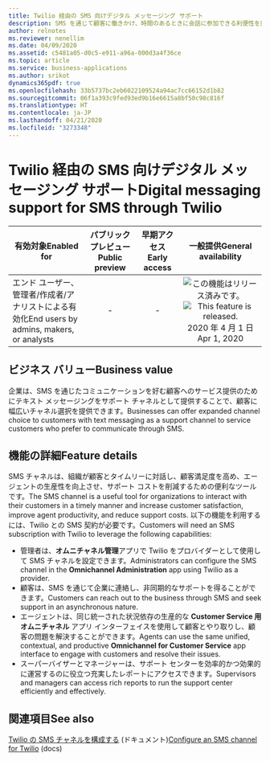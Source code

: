 ```yaml
---
title: Twilio 経由の SMS 向けデジタル メッセージング サポート
description: SMS を通じて顧客に働きかけ、時間のあるときに会話に参加できる利便性を提供します。
author: relnotes
ms.reviewer: nenellim
ms.date: 04/09/2020
ms.assetid: c5481a05-d0c5-e911-a96a-000d3a4f36ce
ms.topic: article
ms.service: business-applications
ms.author: srikot
dynamics365pdf: true
ms.openlocfilehash: 33b5737bc2eb6022109524a94ac7cc66152d1b82
ms.sourcegitcommit: 06f1a393c9fed93ed9b16e6615a8bf50c98c816f
ms.translationtype: HT
ms.contentlocale: ja-JP
ms.lasthandoff: 04/21/2020
ms.locfileid: "3273348"
---
```

# <a name="digital-messaging-support-for-sms-through-twilio"></a><span data-ttu-id="1bdf9-103">Twilio 経由の SMS 向けデジタル メッセージング サポート</span><span class="sxs-lookup"><span data-stu-id="1bdf9-103">Digital messaging support for SMS through Twilio</span></span>


| <span data-ttu-id="1bdf9-104">有効対象</span><span class="sxs-lookup"><span data-stu-id="1bdf9-104">Enabled for</span></span>    |  <span data-ttu-id="1bdf9-105">パブリック プレビュー</span><span class="sxs-lookup"><span data-stu-id="1bdf9-105">Public preview</span></span> | <span data-ttu-id="1bdf9-106">早期アクセス</span><span class="sxs-lookup"><span data-stu-id="1bdf9-106">Early access</span></span> | <span data-ttu-id="1bdf9-107">一般提供</span><span class="sxs-lookup"><span data-stu-id="1bdf9-107">General availability</span></span> | 
| ---------- | :----------: |:----------: |:----------: |
|<span data-ttu-id="1bdf9-108">エンド ユーザー、管理者/作成者/アナリストによる有効化</span><span class="sxs-lookup"><span data-stu-id="1bdf9-108">End users by admins, makers, or analysts</span></span>|-|-| <span data-ttu-id="1bdf9-109">![この機能はリリース済みです。](/dynamics365-release-plan/media/green-checkmark.png "この機能はリリース済みです。")</span><span class="sxs-lookup"><span data-stu-id="1bdf9-109">![This feature is released.](/dynamics365-release-plan/media/green-checkmark.png "This feature is released.")</span></span> <span data-ttu-id="1bdf9-110">2020 年 4 月 1 日</span><span class="sxs-lookup"><span data-stu-id="1bdf9-110">Apr 1, 2020</span></span>|


## <a name="business-value"></a><span data-ttu-id="1bdf9-111">ビジネス バリュー</span><span class="sxs-lookup"><span data-stu-id="1bdf9-111">Business value</span></span>
<!-- bv start -->
<span data-ttu-id="1bdf9-112">企業は、SMS を通じたコミュニケーションを好む顧客へのサービス提供のためにテキスト メッセージングをサポート チャネルとして提供することで、顧客に幅広いチャネル選択を提供できます。</span><span class="sxs-lookup"><span data-stu-id="1bdf9-112">Businesses can offer expanded channel choice to customers with text messaging as a support channel to service customers who prefer to communicate through SMS.</span></span>
<!-- bv end -->



## <a name="feature-details"></a><span data-ttu-id="1bdf9-113">機能の詳細</span><span class="sxs-lookup"><span data-stu-id="1bdf9-113">Feature details</span></span>
<!--feature detail start -->
<span data-ttu-id="1bdf9-114">SMS チャネルは、組織が顧客とタイムリーに対話し、顧客満足度を高め、エージェントの生産性を向上させ、サポート コストを削減するための便利なツールです。</span><span class="sxs-lookup"><span data-stu-id="1bdf9-114">The SMS channel is a useful tool for organizations to interact with their customers in a timely manner and increase customer satisfaction, improve agent productivity, and reduce support costs.</span></span> <span data-ttu-id="1bdf9-115">以下の機能を利用するには、Twilio との SMS 契約が必要です。</span><span class="sxs-lookup"><span data-stu-id="1bdf9-115">Customers will need an SMS subscription with Twilio to leverage the following capabilities:</span></span>

-   <span data-ttu-id="1bdf9-116">管理者は、**オムニチャネル管理**アプリで Twilio をプロバイダーとして使用して SMS チャネルを設定できます。</span><span class="sxs-lookup"><span data-stu-id="1bdf9-116">Administrators can configure the SMS channel in the **Omnichannel Administration** app using Twilio as a provider.</span></span>
-   <span data-ttu-id="1bdf9-117">顧客は、SMS を通じて企業に連絡し、非同期的なサポートを得ることができます。</span><span class="sxs-lookup"><span data-stu-id="1bdf9-117">Customers can reach out to the business through SMS and seek support in an asynchronous nature.</span></span>
-   <span data-ttu-id="1bdf9-118">エージェントは、同じ統一された状況依存の生産的な **Customer Service 用オムニチャネル** アプリ インターフェイスを使用して顧客とやり取りし、顧客の問題を解決することができます。</span><span class="sxs-lookup"><span data-stu-id="1bdf9-118">Agents can use the same unified, contextual, and productive **Omnichannel for Customer Service** app interface to engage with customers and resolve their issues.</span></span>
-   <span data-ttu-id="1bdf9-119">スーパーバイザーとマネージャーは、サポート センターを効率的かつ効果的に運営するのに役立つ充実したレポートにアクセスできます。</span><span class="sxs-lookup"><span data-stu-id="1bdf9-119">Supervisors and managers can access rich reports to run the support center efficiently and effectively.</span></span>
<!--feature detail end -->










## <a name="see-also"></a><span data-ttu-id="1bdf9-120">関連項目</span><span class="sxs-lookup"><span data-stu-id="1bdf9-120">See also</span></span>

<!--docs start-->
<span data-ttu-id="1bdf9-121">[Twilio の SMS チャネルを構成する](https://docs.microsoft.com/dynamics365/omnichannel/administrator/configure-sms-channel-twilio) (ドキュメント)</span><span class="sxs-lookup"><span data-stu-id="1bdf9-121">[Configure an SMS channel for Twilio](https://docs.microsoft.com/dynamics365/omnichannel/administrator/configure-sms-channel-twilio) (docs)</span></span>
<!--docs end-->
